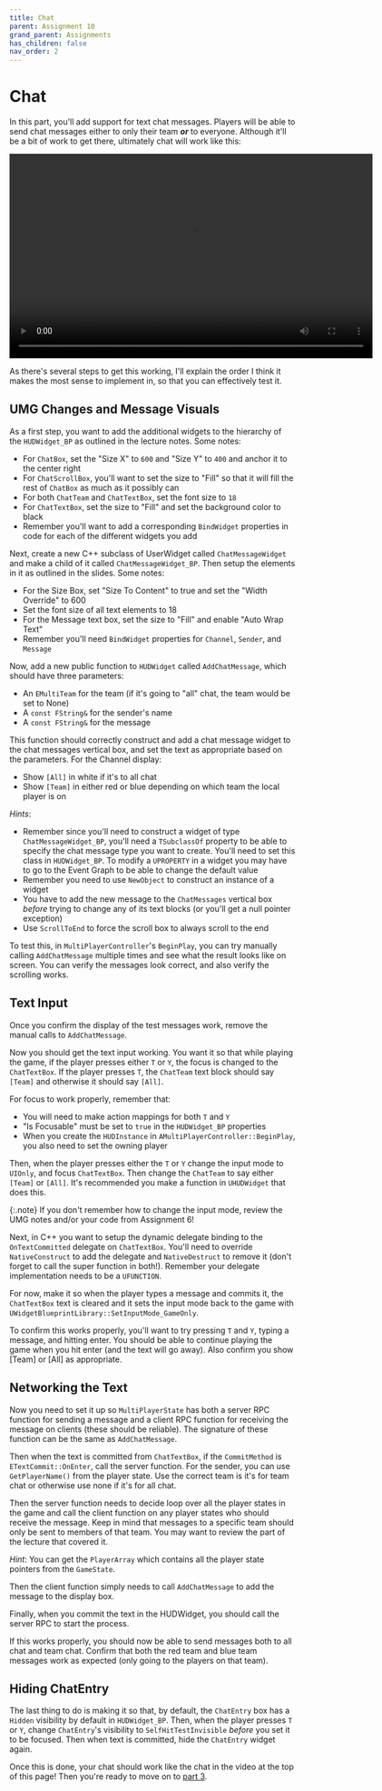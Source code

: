```yaml
---
title: Chat
parent: Assignment 10
grand_parent: Assignments
has_children: false
nav_order: 2
---
```


# Chat

In this part, you'll add support for text chat messages. Players will be able to send chat messages either to only their team ***or*** to everyone. Although it'll be a bit of work to get there, ultimately chat will work like this:

<video style="display:block; margin: 0 auto;" width="640" height="360" controls>
  <source src="assets/10-2.mp4" type="video/mp4">
</video>

As there's several steps to get this working, I'll explain the order I think it makes the most sense to implement in, so that you can effectively test it.

## UMG Changes and Message Visuals

As a first step, you want to add the additional widgets to the hierarchy of the `HUDWidget_BP` as outlined in the lecture notes. Some notes:

- For `ChatBox`, set the "Size X" to `600` and "Size Y" to `400` and anchor it to the center right
- For `ChatScrollBox`, you'll want to set the size to "Fill" so that it will fill the rest of `ChatBox` as much as it possibly can
- For both `ChatTeam` and `ChatTextBox`, set the font size to `18`
- For `ChatTextBox`, set the size to "Fill" and set the background color to black
- Remember you'll want to add a corresponding `BindWidget` properties in code for each of the different widgets you add 

Next, create a new C++ subclass of UserWidget called `ChatMessageWidget` and make a child of it called `ChatMessageWidget_BP`. Then setup the elements in it as outlined in the slides. Some notes:

- For the Size Box, set "Size To Content" to true and set the "Width Override" to 600
- Set the font size of all text elements to 18
- For the Message text box, set the size to "Fill" and enable "Auto Wrap Text"
- Remember you'll need `BindWidget` properties for `Channel`, `Sender`, and `Message`

Now, add a new public function to `HUDWidget` called `AddChatMessage`, which should have three parameters:

- An `EMultiTeam` for the team (if it's going to "all" chat, the team would be set to None)
- A `const FString&` for the sender's name
- A `const FString&` for the message

This function should correctly construct and add a chat message widget to the chat messages vertical box, and set the text as appropriate based on the parameters. For the Channel display:

- Show `[All]` in white if it's to all chat
- Show `[Team]` in either red or blue depending on which team the local player is on 

*Hints*:

- Remember since you'll need to construct a widget of type `ChatMessageWidget_BP`, you'll need a `TSubclassOf` property to be able to specify the chat message type you want to create. You'll need to set this class in `HUDWidget_BP`. To modify a `UPROPERTY` in a widget you may have to go to the Event Graph to be able to change the default value
- Remember you need to use `NewObject` to construct an instance of a widget
- You have to add the new message to the `ChatMessages` vertical box _before_ trying to change any of its text blocks (or you'll get a null pointer exception)
- Use `ScrollToEnd` to force the scroll box to always scroll to the end

To test this, in `MultiPlayerController`'s `BeginPlay`, you can try manually calling `AddChatMessage` multiple times and see what the result looks like on screen. You can verify the messages look correct, and also verify the scrolling works.

## Text Input

Once you confirm the display of the test messages work, remove the manual calls to `AddChatMessage`.

Now you should get the text input working. You want it so that while playing the game, if the player presses either `T` or `Y`, the focus is changed to the `ChatTextBox`. If the player presses `T`, the `ChatTeam` text block should say `[Team]` and otherwise it should say `[All]`.

For focus to work properly, remember that:

- You will need to make action mappings for both `T` and `Y`
- "Is Focusable" must be set to `true` in the `HUDWidget_BP` properties
- When you create the `HUDInstance` in `AMultiPlayerController::BeginPlay`, you also need to set the owning player

Then, when the player presses either the `T` or `Y` change the input mode to `UIOnly`, and focus `ChatTextBox`. Then change the `ChatTeam` to say either `[Team]` or `[All]`. It's recommended you make a function in `UHUDWidget` that does this.

{:.note}
If you don't remember how to change the input mode, review the UMG notes and/or your code from Assignment 6!

Next, in C++ you want to setup the dynamic delegate binding to the `OnTextCommitted` delegate on `ChatTextBox`. You'll need to override `NativeConstruct` to add the delegate and `NativeDestruct` to remove it (don't forget to call the super function in both!). Remember your delegate implementation needs to be a `UFUNCTION`.

For now, make it so when the player types a message and commits it, the `ChatTextBox` text is cleared and it sets the input mode back to the game with `UWidgetBlueprintLibrary::SetInputMode_GameOnly`.

To confirm this works properly, you'll want to try pressing `T` and `Y`, typing a message, and hitting enter. You should be able to continue playing the game when you hit enter (and the text will go away). Also confirm you show [Team] or [All] as appropriate.

## Networking the Text

Now you need to set it up so `MultiPlayerState` has both a server RPC function for sending a message and a client RPC function for receiving the message on clients (these should be reliable). The signature of these function can be the same as `AddChatMessage`.

Then when the text is committed from `ChatTextBox`, if the `CommitMethod` is `ETextCommit::OnEnter`, call the server function. For the sender, you can use `GetPlayerName()` from the player state. Use the correct team is it's for team chat or otherwise use none if it's for all chat.

Then the server function needs to decide loop over all the player states in the game and call the client function on any player states who should receive the message. Keep in mind that messages to a specific team should only be sent to members of that team. You may want to review the part of the lecture that covered it.

*Hint*: You can get the `PlayerArray` which contains all the player state pointers from the `GameState`.

Then the client function simply needs to call `AddChatMessage` to add the message to the display box.

Finally, when you commit the text in the HUDWidget, you should call the server RPC to start the process.

If this works properly, you should now be able to send messages both to all chat and team chat. Confirm that both the red team and blue team messages work as expected (only going to the players on that team).

## Hiding ChatEntry

The last thing to do is making it so that, by default, the `ChatEntry` box has a `Hidden` visibility by default in `HUDWidget_BP`. Then, when the player presses `T` or `Y`, change `ChatEntry`'s visibility to `SelfHitTestInvisible` _before_ you set it to be focused. Then when text is committed, hide the `ChatEntry` widget again.

Once this is done, your chat should work like the chat in the video at the top of this page! Then you're ready to move on to [part 3](10-03.html).
